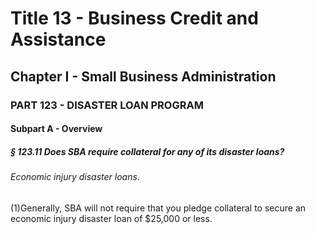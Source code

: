 
# Title 13 - Business Credit and Assistance
## Chapter I - Small Business Administration
### PART 123 - DISASTER LOAN PROGRAM
#### Subpart A - Overview
##### § 123.11 Does SBA require collateral for any of its disaster loans?
###### Economic injury disaster loans.

(1)Generally, SBA will not require that you pledge collateral to secure an economic injury disaster loan of $25,000 or less.
